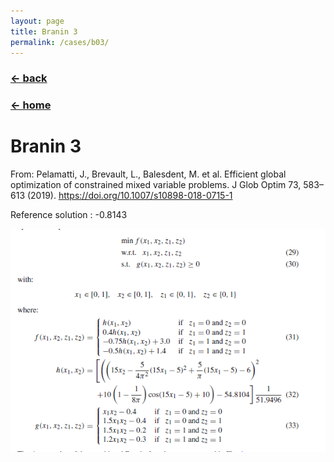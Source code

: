 ```yaml
---
layout: page
title: Branin 3
permalink: /cases/b03/
---
```

### [← back](/cases/)
### [← home](/index/)

# Branin 3

From: Pelamatti, J., Brevault, L., Balesdent, M. et al. Efficient global optimization of constrained mixed variable problems. J Glob Optim 73, 583–613 (2019). https://doi.org/10.1007/s10898-018-0715-1

Reference solution : -0.8143

<img align="left" src="https://raw.githubusercontent.com/mixed-optimization-benchmark/mixed-optimization-benchmark.github.io/master/Cas%20test/Branin_3.PNG" >
